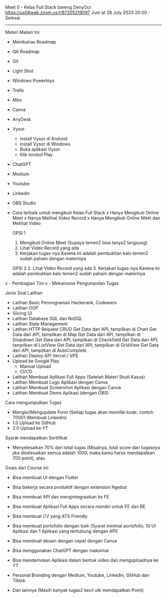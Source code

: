 Meet 0 - Kelas Full Stack bareng DenyOcr
https://us06web.zoom.us/j/87205219097
Jum`at 28 July 2023
20:00 - Selesai

---


Materi Malam Ini:
- Membahas Roadmap
- QA Roadmap
- Git
- Light Shot
- Windows Powertoys
- Trello
- Miro
- Canva
- AnyDesk
- Vysor
    - install Vysor di Android
    - install Vysor di Windows
    - Buka aplikasi Vysor
    - Klik tombol Play
- ChatGPT
- Medium
- Youtube
- Linkedin
- OBS Studio
- Cara terbaik untuk mengikuti Kelas Full Stack
    x Hanya Mengikuti Online Meet
    x Hanya Melihat Video Record
    x Hanya Mengikuti Online Meet dan Melihat Video

    OPSI 1
    1. Mengikuti Online Meet (Supaya temen2 bisa tanya2 langsung)
    2. Lihat Video Record yang ada
    3. Kerjakan tugas-nya 
        Karena ini adalah pembuktian kalo temen2 sudah paham dengan materinya

    OPSI 2
    2. Lihat Video Record yang ada
    3. Kerjakan tugas-nya 
        Karena ini adalah pembuktian kalo temen2 sudah paham dengan materinya

x - Pembagian Tim
x - Mekanisme Pengumpulan Tugas

Jenis Soal Latihan
- Latihan Basic Pemrograman
    Hackerank, Codewars
- Latihan OOP
- Slicing UI
- Latihan Database SQL dan NoSQL
- Latihan State Management
- Latihan HTTP Request
    CRUD
    Get Data dari API, tampilkan di Chart
    Get Data dari API, tampilkan di Map
    Get Data dari API, tampilkan di Dropdown
    Get Data dari API, tampilkan di Checkfield
    Get Data dari API, tampilkan di ListView
    Get Data dari API, tampilkan di GridView
    Get Data dari API, tampilkan di AutoComplete
- Latihan Deploy API
    Vercel / VPS
- Upload ke Google Play
    - Manual Upload
    - CI/CD
- Latihan Membuat Aplikasi Full Apps (Setelah Materi Studi Kasus)
- Latihan Membuat Logo Aplikasi dengan Canva
- Latihan Membuat Screenshot Aplikasi dengan Canva
- Latihan Membuat Demo Aplikasi (dengan OBS)

Cara mengumpulkan Tugas
- Mengisi/Mengupdate Form 
(Setiap tugas akan memiliki kode, contoh T0001-Membuat Linkedin)
- 1.0 Upload ke GitHub
- 2.0 Upload ke YT

Syarat mendapatkan Sertifikat
- Menyelesaikan 70% dari total tugas
(Misalnya, total score dari tugasnya jika diselesaikan semua adalah 1000, maka kamu harus mendapatkan 700 point), atau

Goals dari Course ini:
- Bisa membuat UI dengan Flutter
- Bisa bekerja secara produktif dengan extension Ngebut
- Bisa membuat API dan mengintegrasikan ke FE
- Bisa membuat Aplikasi Full Apps secara mandiri untuk FE dan BE
- Bisa membuat CV yang ATS Friendly
- Bisa membuat portofolio dengan baik
(Syarat minimal portofolio, 10 UI Aplikasi dan 1 Aplikasi yang terhubung dengan API)

- Bisa membuat desain dengan cepat dengan Canva
- Bisa menggunakan ChatGPT dengan maksimal
- Bisa mendemokan Aplikasi dalam bentuk video dan menguploadnya ke YT
- Personal Branding dengan Medium, Youtube, Linkedin, GitHub dan Tiktok
- Dan lainnya (Masih banyak tugas2 kecil utk mendapatkan Point)